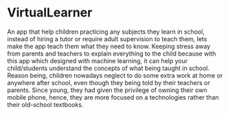 # VirtualLearner
An app that help children practicing any subjects they learn in school, instead of hiring a tutor or require adult supervision to teach them, lets make the app teach them what they need to know. Keeping stress away from parents and teachers to explain everything to the child because with this app which designed with machine learning, it can help your child/students understand the concepts of what being taught in school. Reason being, children nowadays neglect to do some extra work at home or anywhere after school, even though they being told by their teachers or parents. Since young, they had given the privilege of owning their own mobile phone, hence, they are more focused on a technologies rather than their old-school textbooks.
